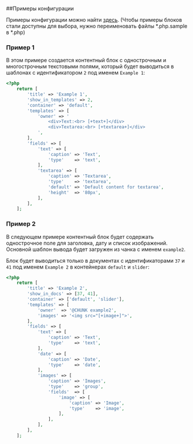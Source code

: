 ##Примеры конфигурации

Примеры конфигурации можно найти <a href="https://github.com/mnoskov/pagebuilder/tree/master/assets/plugins/pagebuilder/config">здесь</a>. (Чтобы примеры блоков стали доступны для выбора, нужно переименовать файлы *.php.sample в *.php)

### Пример 1

В этом примере создается контентный блок с однострочным и многострочным текстовыми полями, который будет выводиться в шаблонах с идентификатором `2` под именем `Example 1`:

```php
<?php
    return [
        'title' => 'Example 1',
        'show_in_templates' => 2,
        'container' => 'default',
        'templates' => [
            'owner' => '
                <div>Text:<br> [+text+]</div>
                <div>Textarea:<br> [+textarea+]</div>
            ',
        ],
        'fields' => [
            'text' => [
                'caption' => 'Text',
                'type'    => 'text',
            ],
            'textarea' => [
                'caption' => 'Textarea',
                'type'    => 'textarea',
                'default' => 'Default content for textarea',
                'height'  => '80px',
            ],
        ],
    ];
```

### Пример 2

В следующем примере контентный блок будет содержать однострочное поле для заголовка, дату и список изображений. 
Основной шаблон вывода будет загружен из чанка с именем `example2`.

Блок будет выводиться только в документах с идентификаторами `37` и `41` под именем `Example 2` в контейнерах `default` и `slider`:

```php
<?php
    return [
        'title' => 'Example 2',
        'show_in_docs' => [37, 41],
        'container' => ['default', 'slider'],
        'templates' => [
            'owner'  => '@CHUNK example2',
            'images' => '<img src="[+image+]">',
        ],
        'fields' => [
            'text' => [
                'caption' => 'Text',
                'type'    => 'text',
            ],
            'date' => [
                'caption' => 'Date',
                'type'    => 'date',
            ],
            'images' => [
                'caption' => 'Images',
                'type'    => 'group',
                'fields'  => [
                    'image' => [
                        'caption' => 'Image',
                        'type'    => 'image',
                    ],
                ],
            ],
        ],
    ];
```

